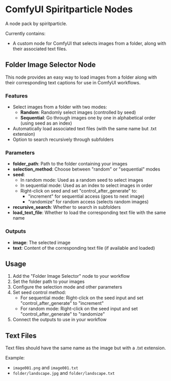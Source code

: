 # ComfyUI Spiritparticle Nodes

A node pack by spiritparticle.

Currently contains:
- A custom node for ComfyUI that selects images from a folder, along with their associated text files.

## Folder Image Selector Node

This node provides an easy way to load images from a folder along with their corresponding text captions for use in ComfyUI workflows.

### Features

- Select images from a folder with two modes:
  - **Random**: Randomly select images (controlled by seed)
  - **Sequential**: Go through images one by one in alphabetical order (using seed as an index)
- Automatically load associated text files (with the same name but .txt extension)
- Option to search recursively through subfolders

### Parameters

- **folder_path**: Path to the folder containing your images
- **selection_method**: Choose between "random" or "sequential" modes
- **seed**: 
  - In random mode: Used as a random seed to select images
  - In sequential mode: Used as an index to select images in order
  - Right-click on seed and set "control_after_generate" to:
    - "increment" for sequential access (goes to next image)
    - "randomize" for random access (selects random images)
- **recursive_search**: Whether to search in subfolders
- **load_text_file**: Whether to load the corresponding text file with the same name

### Outputs

- **image**: The selected image
- **text**: Content of the corresponding text file (if available and loaded)

## Usage

1. Add the "Folder Image Selector" node to your workflow
2. Set the folder path to your images
3. Configure the selection mode and other parameters
4. Set seed control method:
   - For sequential mode: Right-click on the seed input and set "control_after_generate" to "increment"
   - For random mode: Right-click on the seed input and set "control_after_generate" to "randomize"
5. Connect the outputs to use in your workflow

## Text Files

Text files should have the same name as the image but with a .txt extension.

Example:
- `image001.png` and `image001.txt`
- `folder/landscape.jpg` and `folder/landscape.txt`